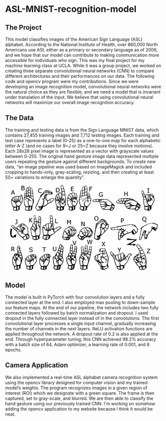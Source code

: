 # ASL-MNIST-recognition-model

## The Project
This model classifies images of the American Sign Language (ASL) alphabet. According to the National Institute of Health, over 860,000 North Americans use ASL either as a primary or secondary language as of 2006, and we hope that our model can contribute to making communication more accessible for individuals who sign. This was my final project for my machine learning class at UCLA. While it was a group project, we worked on creating three separate convolutional neural networks (CNN) to compare different architectures and their performances on our data. The following code and opencv program were my contributions. Since we were developing an image recognition model, convolutional neural networks were the natural choice as they are flexible, and we need a model that is invariant under translation of the input. We believe that using convolutional neural networks will maximize our overall image recognition accuracy. 

## The Data
The training and testing data is from the Sign Language MNIST data, which contains 27,455 training images and 7,712 testing images. Each training and test case represents a label (0-25) as a one-to-one map for each alphabetic letter A-Z (and no cases for 9=J or 25=Z because they involve motions). Each 28x28 pixel image is represented as a vector with grayscale values between 0-255. 
The original hand gesture image data represented multiple users repeating the gesture against different backgrounds. To create new data, “an image pipeline was used based on ImageMagick and included cropping to hands-only, gray-scaling, resizing, and then creating at least 50+ variations to enlarge the quantity”. 

<img src="american_sign_language.PNG" alt="ASL Alphabet" width="700"/>

## Model
The model is built in PyTorch with four convolution layers and a fully connected layer at the end. I also employed max pooling to down-sample our feature maps. At the end of our pipeline, the network includes two fully connected layers followed by batch normalization and dropout. I used dropout in the fully connected layer instead of in the convolutions. The first convolutional layer processes a single input channel, gradually increasing the number of channels in the next layers. ReLU activation functions are applied throughout the network. A dropout rate of 0.2 is also applied at the end. Through hyperparameter tuning, this CNN achieved 98.2% accuracy with a batch size of 64, Adam optimizer, a learning rate of 0.001, and 8 epochs. 

## Camera Application
We also implemented a real-time ASL alphabet camera recognition system using the opencv library designed for computer vision and my trained model’s weights. The program recognizes images in a given region of interest (ROI) which we designate with a green square. The frame is then captured,  set to gray-scale, and blurred. We are then able to classify the hand gesture using our previously trained CNN. I'm working on somehow adding the opencv application to my website because I think it would be neat.

